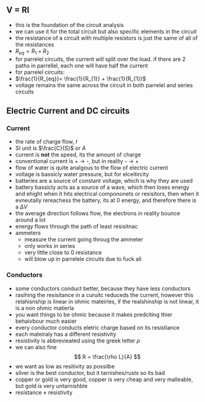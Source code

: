
## V = RI
- this is the foundation of the circuit analysis
- we can use it for the total circuit but also specific elements in the circuit
- the resistance of a circuit with multiple resistors is just the same of all of the resistances
- $R_{eq} = R_{1}+R_{2}$ 
- for parrelel circuits, the current will split over the load. if there are 2 paths in parrellel, each one will have half the current
- for parrelel circuits:
- $\frac{1}{R_{eq}}= \frac{1}{R_{1}} + \frac{1}{R_{1}}$
- voltage remains the same across the circuit in both parrelel and series circuits

## Electric Current and DC circuits 
### Current
- the rate of charge flow, $I$
- SI unit is $\frac{C}{S}$ or $A$
- current is **not** the speed, its the amount of charge
- conventional current is + $\to$ -, but in reality - $\to$ + 
- flow of water is quite analgous to the flow of electric current
- voltage is bassicly water pressure, but for elceitircity
- batteries are a source of constant voltage, which is why they are used
- battery bassicly acts as a source of a wave, which then loses energy and ehight when it hits electrical compononets or resisitors, then when it evneutally rereachess the battery, its at 0 energy, and therefore there is a $\Delta V$
- the average direction follows flow, the electrons in reality bounce around a lot 
- energy flows through the path of least resisitnac
- ammeters
	- measure the current going throug  the ammeter
	- only works in series
	- very little close to 0 resistance 
	- will blow up in parrelele circuits due to fuck all
### Conductors
- some conductors conduct better, because they have less conductors
- rasihing the resisitance in a curuitc reduceds the current, however this relahisnship is linear in ohmic mateirles, if the realshinship is not linear, it is a non ohmic matierla
- you want things to be ohmic because it makes predciting thier behaivbour much easier
- every conductor conducts eletric charge based on its resistiance
- each mateiraly has a different resistivity
- resistivity is abbrevieated using the greek letter $\rho$ 
- we can also fine
$$
R = \frac{\rho L}{A}
$$
- we want as low as resitivity as possilbe 
- silver is the best conductor, but it tarnishes/rusts so its bad
- copper or gold is very good, copper is very cheap and very malleable, but gold is very untarnishble 
- resistance $\neq$ resistivity 